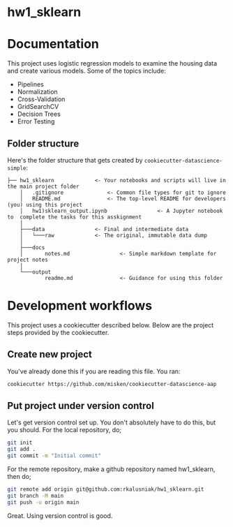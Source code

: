 # hw1_sklearn



Documentation
==================

This project uses logistic regression models to examine the housing data and create various models. Some of the topics include:
* Pipelines	
* Normalization
* Cross-Validation
* GridSearchCV
* Decision Trees
* Error Testing



Folder structure
-----------------

Here's the folder structure that gets created by `cookiecutter-datascience-simple`:

	├── hw1_sklearn				<- Your notebooks and scripts will live in the main project folder
		│   .gitignore				<- Common file types for git to ignore
		│   README.md				<- The top-level README for developers (you) using this project
		│   hw1)sklearn_output.ipynb				<- A Jupyter notebook to  complete the tasks for this asskignment
		│
		├───data				<- Final and intermediate data
		│   └───raw				<- The original, immutable data dump
		│
		├───docs
		│       notes.md				<- Simple markdown template for project notes
		│
		└───output
				readme.md				<- Guidance for using this folder





Development workflows
=======================
This project uses a cookiecutter described below. Below are the project steps provided by the cookiecutter.

Create new project
----------------------

You've already done this if you are reading this file. You ran:

```bash
cookiecutter https://github.com/misken/cookiecutter-datascience-aap
```

Put project under version control
---------------------------------

Let's get version control set up. You don't absolutely have to do this, but you should. For the local repository, do;

```bash
git init
git add .
git commit -m "Initial commit"
```

For the remote repository, make a github repository named hw1_sklearn, then do;

```bash
git remote add origin git@github.com:rkalusniak/hw1_sklearn.git
git branch -M main
git push -u origin main
```

Great. Using version control is good.
